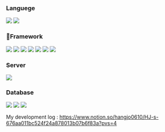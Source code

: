 ### Languege
<div align="left">
	<img src="https://img.shields.io/badge/Javascript-F7DF1E?style=for-the-badge&logo=Javascript&logoColor=white" />
	<img src="https://img.shields.io/badge/Typescript-3178C6?style=for-the-badge&logo=Typescript&logoColor=white" />
</div>

### 🔭Framework
<div align="left">
	<img src="https://img.shields.io/badge/Node.js-339933?style=flat&logo=nodedotjs&logoColor=white" />
	<img src="https://img.shields.io/badge/Express-000000?style=flat&logo=express&logoColor=white" />
	<img src="https://img.shields.io/badge/NestJS-E0234E?style=flat&logo=nestjs&logoColor=white" />
	<img src="https://img.shields.io/badge/nginx-009639?style=flat&logo=nginx&logoColor=white" />
	<img src="https://img.shields.io/badge/mysql-4479A1?style=flat&logo=mysql&logoColor=white" />
	<img src="https://img.shields.io/badge/sequelize-52B0E7?style=flat&logo=sequelize&logoColor=white" />
	<img src="https://img.shields.io/badge/git-F05032?style=flat&logo=git&logoColor=white" />
	<!-- 	<img src="https://img.shields.io/badge/letsencrypt-003A70?style=flat&logo=letsencrypt&logoColor=white" />
	<img src="https://img.shields.io/badge/jsonwebtokens-000000?style=flat&logo=jsonwebtokens&logoColor=white" />
	<img src="https://img.shields.io/badge/amazons3-569A31?style=flat&logo=amazons3&logoColor=white" />
	<img src="https://img.shields.io/badge/amazonec2-FF9900?style=flat&logo=amazonec2&logoColor=white" />
	<img src="https://img.shields.io/badge/awscodedeploy-569A31?style=flat&logo=AWS codedeploy3&logoColor=white" />
	<img src="https://img.shields.io/badge/nestjs-E0234E?style=flat&logo=nestjs3&logoColor=white" />
	<img src="https://img.shields.io/badge/amazonrds-527FFF?style=flat&logo=amazonrds&logoColor=white" />
-->
</div>

### Server
<div align="left">
	<img src="https://img.shields.io/badge/amazonaws-232F3E?style=for-the-badge&logo=amazonaws&logoColor=white" />
</div>

### Database
<div align="left">
	<img src="https://img.shields.io/badge/mysql-4479A1?style=for-the-badge&logo=mysql&logoColor=white" />
	<img src="https://img.shields.io/badge/postgresql-4169E1?style=for-the-badge&logo=postgresql&logoColor=white" />
	<img src="https://img.shields.io/badge/redis-DC382D?style=for-the-badge&logo=redis&logoColor=white" />
</div>

My development log : https://www.notion.so/hangjo0610/HJ-s-676aa011bc524f24a878013b07b6f83a?pvs=4

<!--
**Hangju0610/hangju0610** is a ✨ _special_ ✨ repository because its `README.md` (this file) appears on your GitHub profile.

Here are some ideas to get you started:

- 🔭 I’m currently working on ...
- 🌱 I’m currently learning ...
- 👯 I’m looking to collaborate on ...
- 🤔 I’m looking for help with ...
- 💬 Ask me about ...
- 📫 How to reach me: ...
- 😄 Pronouns: ...
- ⚡ Fun fact: ...
-->
